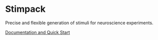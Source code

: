 # Stimpack
Precise and flexible generation of stimuli for neuroscience experiments.

[Documentation and Quick Start](https://stimpack.readthedocs.io/en/latest/)
